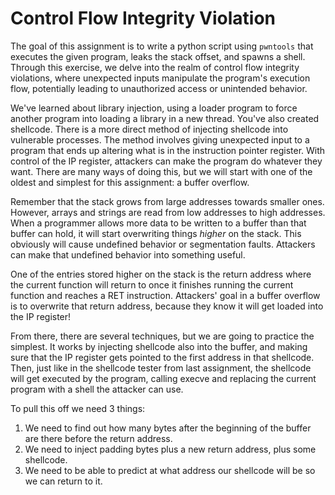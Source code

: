 # Control Flow Integrity Violation

The goal of this assignment is to write a python script using `pwntools` that executes the given program, leaks the stack offset, and spawns a shell. Through this exercise, we delve into the realm of control flow integrity violations, where unexpected inputs manipulate the program's execution flow, potentially leading to unauthorized access or unintended behavior.

We've learned about library injection, using a loader program to force another program into loading a library in a new thread. You've also created shellcode. There is a more direct method of injecting shellcode into vulnerable processes. The method involves giving unexpected input to a program that ends up altering what is in the instruction pointer register. With control of the IP register, attackers can make the program do whatever they want. There are many ways of doing this, but we will start with one of the oldest and simplest for this assignment: a buffer overflow.

Remember that the stack grows from large addresses towards smaller ones. However, arrays and strings are read from low addresses to high addresses. When a programmer allows more data to be written to a buffer than that buffer can hold, it will start overwriting things *higher* on the stack. This obviously will cause undefined behavior or segmentation faults. Attackers can make that undefined behavior into something useful.

One of the entries stored higher on the stack is the return address where the current function will return to once it finishes running the current function and reaches a RET instruction. Attackers' goal in a buffer overflow is to overwrite that return address, because they know it will get loaded into the IP register!

From there, there are several techniques, but we are going to practice the simplest. It works by injecting shellcode also into the buffer, and making sure that the IP register gets pointed to the first address in that shellcode. Then, just like in the shellcode tester from last assignment, the shellcode will get executed by the program, calling execve and replacing the current program with a shell the attacker can use.

To pull this off we need 3 things:

1. We need to find out how many bytes after the beginning of the buffer are there before the return address.
2. We need to inject padding bytes plus a new return address, plus some shellcode.
3. We need to be able to predict at what address our shellcode will be so we can return to it.


